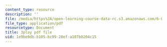 ```yaml
---
content_type: resource
description: ''
file: /media/https%3A/open-learning-course-data-rc.s3.amazonaws.com/6-003-signals-and-systems-fall-2011/1e9be9dbb105bc9928efa107b0204c15_iI-ejO9hczw.pdf
file_type: application/pdf
resourcetype: Document
title: 3play pdf file
uid: 1e9be9db-b105-bc99-28ef-a107b0204c15
---
```

